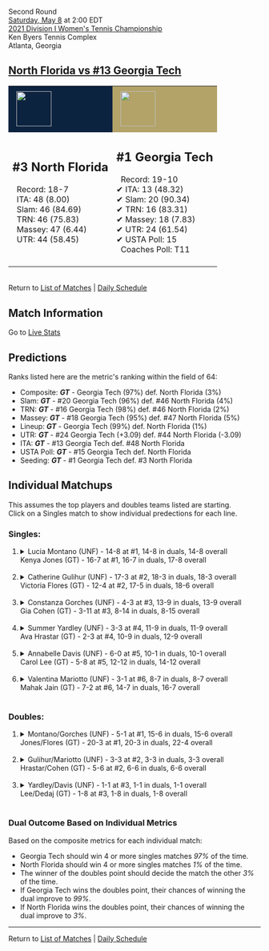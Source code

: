 Second Round  
[Saturday, May 8](../../schedule/05-08.md) at 2:00 EDT  
[2021 Division I Women's Tennis Championship](../index.md)  
Ken Byers Tennis Complex  
Atlanta, Georgia  
## [North Florida vs #13 Georgia Tech](https://www.ncaa.com/game/5833685)  

<table><tr style="background-color: #d9d9d9 !important"><td style="background-color: #0C2340 !important"><img src="https://www.ncaa.com/sites/default/files/images/logos/schools/n/north-florida.70.png" width="70" height="70" style="padding: 8px;" /></td><td style="background-color: #B3A369 !important"><img src="https://www.ncaa.com/sites/default/files/images/logos/schools/g/georgia-tech.70.png" width="70" height="70" style="padding: 8px;" /></td></tr><tr>
<td>  

<h2>#3 North Florida</h2>  
&nbsp; Record: 18-7<br>  
&nbsp; ITA: 48 (8.00)<br>  
&nbsp; Slam: 46 (84.69)<br>  
&nbsp; TRN: 46 (75.83)<br>  
&nbsp; Massey: 47 (6.44)<br>  
&nbsp; UTR: 44 (58.45)<br>  
<br>  

</td>
<td>  

<h2>#1 Georgia Tech</h2>  
&nbsp; Record: 19-10<br>  
&#10004; ITA: 13 (48.32)<br>  
&#10004; Slam: 20 (90.34)<br>  
&#10004; TRN: 16 (83.31)<br>  
&#10004; Massey: 18 (7.83)<br>  
&#10004; UTR: 24 (61.54)<br>  
&#10004; USTA Poll: 15<br>  
&nbsp; Coaches Poll: T11<br>  
<br>  

</td>
</tr></table>  


<br>Return to [List of Matches](../index.md) &#124; [Daily Schedule](../../schedule/05-08.md)

## Match Information  
Go to [Live Stats](https://ramblinwreck.com/wten-live-21/)  

## Predictions  

Ranks listed here are the metric's ranking within the field of 64:  
- Composite: ***GT*** - Georgia Tech (97%) def. North Florida (3%)  
- Slam: ***GT*** - #20 Georgia Tech (96%) def. #46 North Florida (4%)  
- TRN: ***GT*** - #16 Georgia Tech (98%) def. #46 North Florida (2%)  
- Massey: ***GT*** - #18 Georgia Tech (95%) def. #47 North Florida (5%)  
- Lineup: ***GT*** - Georgia Tech (99%) def. North Florida (1%)  
- UTR: ***GT*** - #24 Georgia Tech (+3.09) def. #44 North Florida (-3.09)  
- ITA: ***GT*** - #13 Georgia Tech def. #48 North Florida  
- USTA Poll: ***GT*** - #15 Georgia Tech def. North Florida  
- Seeding: ***GT*** - #1 Georgia Tech def. #3 North Florida  

## Individual Matchups  
This assumes the top players and doubles teams listed are starting.  
Click on a Singles match to show individual predections for each line.  

### Singles:  

<ol>
<li><details>
<summary markdown="span">Lucia Montano (UNF) - 14-8 at #1, 14-8 in duals, 14-8 overall<br>Kenya Jones (GT) - 16-7 at #1, 16-7 in duals, 17-8 overall</summary>
<h4>Predictions</h4><ul>
<li>Composite: <b><i>GT</i></b> - Jones (92%) def. Montano (8%)</li>  
<li>Slam: <b><i>GT</i></b> - Jones (91%) def. Montano (9%)</li>  
<li>TRN: <b><i>GT</i></b> - Jones (97%) def. Montano (3%)</li>  
<li>Massey: <b><i>GT</i></b> - Jones (88%) def. Montano (12%)</li>  
<li>UTR: <b><i>GT</i></b> - Jones (93%) def. Montano (7%)</li>  
<li>ITA: <b><i>GT</i></b> - Jones (50.31) def. Montano (2.10)</li>  
</ul>
</details>&nbsp;</li>
<li><details>
<summary markdown="span">Catherine Gulihur (UNF) - 17-3 at #2, 18-3 in duals, 18-3 overall<br>Victoria Flores (GT) - 12-4 at #2, 17-5 in duals, 18-6 overall</summary>
<h4>Predictions</h4><ul>
<li>Composite: <b><i>GT</i></b> - Flores (78%) def. Gulihur (22%)</li>  
<li>Slam: <b><i>GT</i></b> - Flores (80%) def. Gulihur (20%)</li>  
<li>TRN: <b><i>GT</i></b> - Flores (84%) def. Gulihur (16%)</li>  
<li>Massey: <b><i>GT</i></b> - Flores (75%) def. Gulihur (25%)</li>  
<li>UTR: <b><i>GT</i></b> - Flores (73%) def. Gulihur (27%)</li>  
<li>ITA: <b><i>GT</i></b> - Flores (29.63) def. Gulihur (3.92)</li>  
</ul>
</details>&nbsp;</li>
<li><details>
<summary markdown="span">Constanza Gorches (UNF) - 4-3 at #3, 13-9 in duals, 13-9 overall<br>Gia Cohen (GT) - 3-11 at #3, 8-14 in duals, 8-15 overall</summary>
<h4>Predictions</h4><ul>
<li>Composite: <b><i>GT</i></b> - Cohen (69%) def. Gorches (31%)</li>  
<li>Slam: <b><i>GT</i></b> - Cohen (81%) def. Gorches (19%)</li>  
<li>TRN: <b><i>GT</i></b> - Cohen (79%) def. Gorches (21%)</li>  
<li>Massey: <b><i>UNF</i></b> - Gorches (51%) def. Cohen (49%)</li>  
<li>UTR: <b><i>GT</i></b> - Cohen (66%) def. Gorches (34%)</li>  
<li>ITA: <b><i>GT</i></b> - Cohen (3.38) def. Gorches (1.63)</li>  
</ul>
</details>&nbsp;</li>
<li><details>
<summary markdown="span">Summer Yardley (UNF) - 3-3 at #4, 11-9 in duals, 11-9 overall<br>Ava Hrastar (GT) - 2-3 at #4, 10-9 in duals, 12-9 overall</summary>
<h4>Predictions</h4><ul>
<li>Composite: <b><i>GT</i></b> - Hrastar (96%) def. Yardley (4%)</li>  
<li>Slam: <b><i>GT</i></b> - Hrastar (97%) def. Yardley (3%)</li>  
<li>TRN: <b><i>GT</i></b> - Hrastar (96%) def. Yardley (4%)</li>  
<li>Massey: <b><i>GT</i></b> - Hrastar (95%) def. Yardley (5%)</li>  
<li>UTR: <b><i>GT</i></b> - Hrastar (95%) def. Yardley (5%)</li>  
<li>ITA: <b><i>GT</i></b> - Hrastar (5.81) def. Yardley (1.55)</li>  
</ul>
</details>&nbsp;</li>
<li><details>
<summary markdown="span">Annabelle Davis (UNF) - 6-0 at #5, 10-1 in duals, 10-1 overall<br>Carol Lee (GT) - 5-8 at #5, 12-12 in duals, 14-12 overall</summary>
<h4>Predictions</h4><ul>
<li>Composite: <b><i>GT</i></b> - Lee (84%) def. Davis (16%)</li>  
<li>Slam: <b><i>GT</i></b> - Lee (90%) def. Davis (10%)</li>  
<li>TRN: <b><i>GT</i></b> - Lee (86%) def. Davis (14%)</li>  
<li>Massey: <b><i>GT</i></b> - Lee (70%) def. Davis (30%)</li>  
<li>UTR: <b><i>GT</i></b> - Lee (91%) def. Davis (9%)</li>  
<li>ITA: <b><i>GT</i></b> - Lee (4.33) def. Davis (3.59)</li>  
</ul>
</details>&nbsp;</li>
<li><details>
<summary markdown="span">Valentina Mariotto (UNF) - 3-1 at #6, 8-7 in duals, 8-7 overall<br>Mahak Jain (GT) - 7-2 at #6, 14-7 in duals, 16-7 overall</summary>
<h4>Predictions</h4><ul>
<li>Composite: <b><i>GT</i></b> - Jain (95%) def. Mariotto (5%)</li>  
<li>Slam: <b><i>GT</i></b> - Jain (94%) def. Mariotto (6%)</li>  
<li>TRN: <b><i>GT</i></b> - Jain (97%) def. Mariotto (3%)</li>  
<li>Massey: <b><i>GT</i></b> - Jain (92%) def. Mariotto (8%)</li>  
<li>UTR: <b><i>GT</i></b> - Jain (95%) def. Mariotto (5%)</li>  
<li>ITA: <b><i>GT</i></b> - Jain (1.89) def. Mariotto (1.74)</li>  
</ul>
</details>&nbsp;</li>
</ol>

### Doubles:  

<ol>
<li><details>
<summary markdown="span">Montano/Gorches (UNF) - 5-1 at #1, 15-6 in duals, 15-6 overall<br>Jones/Flores (GT) - 20-3 at #1, 20-3 in duals, 22-4 overall</summary>
<br>Sorry, we don't have any metrics for this match
</details>&nbsp;</li>
<li><details>
<summary markdown="span">Gulihur/Mariotto (UNF) - 3-3 at #2, 3-3 in duals, 3-3 overall<br>Hrastar/Cohen (GT) - 5-6 at #2, 6-6 in duals, 6-6 overall</summary>
<br>Sorry, we don't have any metrics for this match
</details>&nbsp;</li>
<li><details>
<summary markdown="span">Yardley/Davis (UNF) - 1-1 at #3, 1-1 in duals, 1-1 overall<br>Lee/Dedaj (GT) - 1-8 at #3, 1-8 in duals, 1-8 overall</summary>
<br>Sorry, we don't have any metrics for this match
</details>&nbsp;</li>
</ol>

### Dual Outcome Based on Individual Metrics  
  
Based on the composite metrics for each individual match:  
- Georgia Tech should win 4 or more singles matches *97%* of the time.  
- North Florida should win 4 or more singles matches *1%* of the time.  
- The winner of the doubles point should decide the match the other *3%* of the time.  
- If Georgia Tech wins the doubles point, their chances of winning the dual improve to *99%*.  
- If North Florida wins the doubles point, their chances of winning the dual improve to *3%*.  
  
------

Return to [List of Matches](../index.md) &#124; [Daily Schedule](../../schedule/05-08.md)  

